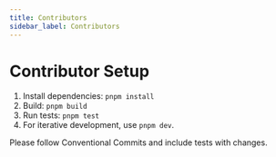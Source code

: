 ```yaml
---
title: Contributors
sidebar_label: Contributors
---
```


# Contributor Setup

1. Install dependencies: `pnpm install`
2. Build: `pnpm build`
3. Run tests: `pnpm test`
4. For iterative development, use `pnpm dev`.

Please follow Conventional Commits and include tests with changes.
